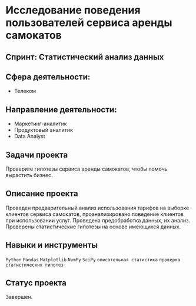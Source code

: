 # Исследование поведения пользователей сервиса аренды самокатов

## Спринт: Статистический анализ данных

## Сфера деятельности: 
- Телеком

## Направление деятельности:
- Маркетинг-аналитик
- Продуктовый аналитик
- Data Analyst

## Задачи проекта

Проверите гипотезы сервиса аренды самокатов, чтобы помочь вырастить бизнес.

## Описание проекта

Проведен предварительный анализ использования тарифов на выборке клиентов сервиса самокатов,
проанализировано поведение клиентов при использовании услуг. Проведена предобработка
данных, их анализ. Проверены статистические гипотезы на основе имеющихся данных.

## Навыки и инструменты

`Python` `Pandas` `Matplotlib` `NumPy` `SciPy` `описательная статистика` `проверка статистических гипотез`

## Статус проекта

Завершен.
